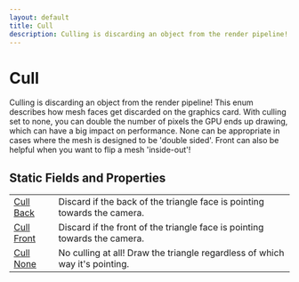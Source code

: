 ```yaml
---
layout: default
title: Cull
description: Culling is discarding an object from the render pipeline! This enum describes how mesh faces get discarded on the graphics card. With culling set to none, you can double the number of pixels the GPU ends up drawing, which can have a big impact on performance. None can be appropriate in cases where the mesh is designed to be 'double sided'. Front can also be helpful when you want to flip a mesh 'inside-out'!
---
```

# Cull

Culling is discarding an object from the render pipeline!
This enum describes how mesh faces get discarded on the graphics
card. With culling set to none, you can double the number of pixels
the GPU ends up drawing, which can have a big impact on performance.
None can be appropriate in cases where the mesh is designed to be
'double sided'. Front can also be helpful when you want to flip a
mesh 'inside-out'!




## Static Fields and Properties

|  |  |
|--|--|
|[Cull]({{site.url}}/Pages/Reference/Cull.html) [Back]({{site.url}}/Pages/Reference/Cull/Back.html)|Discard if the back of the triangle face is pointing towards the camera.|
|[Cull]({{site.url}}/Pages/Reference/Cull.html) [Front]({{site.url}}/Pages/Reference/Cull/Front.html)|Discard if the front of the triangle face is pointing towards the camera.|
|[Cull]({{site.url}}/Pages/Reference/Cull.html) [None]({{site.url}}/Pages/Reference/Cull/None.html)|No culling at all! Draw the triangle regardless of which way it's pointing.|


